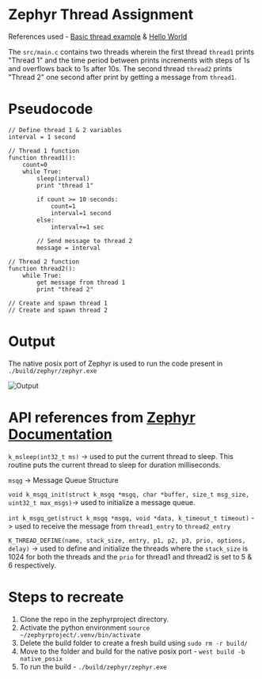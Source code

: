 # Zephyr Thread Assignment 
References used - [Basic thread example](https://github.com/zephyrproject-rtos/zephyr/blob/main/samples/basic/threads) & [Hello World](https://github.com/zephyrproject-rtos/zephyr/tree/main/samples/hello_world)

The `src/main.c` contains two threads wherein the first thread `thread1` prints "Thread 1" and the time period between prints increments with steps of 1s and overflows back to 1s after 10s. The second thread `thread2` prints "Thread 2" one second after print by getting a message from `thread1`.
# Pseudocode 
```
// Define thread 1 & 2 variables
interval = 1 second

// Thread 1 function
function thread1():
    count=0
    while True:
        sleep(interval)
        print "thread 1"

        if count >= 10 seconds:
            count=1
            interval=1 second
        else:
            interval+=1 sec

        // Send message to thread 2
        message = interval

// Thread 2 function
function thread2():
    while True:
        get message from thread 1
        print "thread 2"

// Create and spawn thread 1 
// Create and spawn thread 2

```


# Output
The native posix port of Zephyr is used to run the code present in `./build/zephyr/zephyr.exe`

![Output](https://github.com/va1labh/ZephyrThreadEx/blob/main/output.png)

# API references from [Zephyr Documentation](https://docs.zephyrproject.org/latest/index.html)
`k_msleep(int32_t ms)` -> used to put the current thread to sleep. This routine puts the current thread to sleep for duration milliseconds.

`msqg` -> Message Queue Structure

`void k_msgq_init(struct k_msgq *msgq, char *buffer, size_t msg_size, uint32_t max_msgs)`-> used to initialize a message queue.

`int k_msgq_get(struct k_msgq *msgq, void *data, k_timeout_t timeout)` -> used to receive the message from `thread1_entry` to `thread2_entry`

`K_THREAD_DEFINE(name, stack_size, entry, p1, p2, p3, prio, options, delay)` -> used to define and initialize the threads where the `stack_size` is 1024 for both the threads and the `prio` for thread1 and thread2 is set to 5 & 6 respectively.

# Steps to recreate
1. Clone the repo in the zephyrproject directory.
2. Activate the python environment `source ~/zephyrproject/.venv/bin/activate`
3. Delete the build folder to create a fresh build using `sudo rm -r build/`
4. Move to the folder and build for the native posix port - `west build -b native_posix`
5. To run the build - `./build/zephyr/zephyr.exe`
